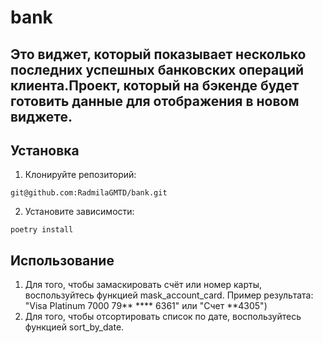 # bank
## Это виджет, который показывает несколько последних успешных банковских операций клиента.Проект, который на бэкенде будет готовить данные для отображения в новом виджете.
## Установка
1. Клонируйте репозиторий:
```
git@github.com:RadmilaGMTD/bank.git
```
2. Установите зависимости:
```
poetry install
```
## Использование
1. Для того, чтобы замаскировать счёт или номер карты, воспользуйтесь функцией mask_account_card. Пример результата: "Visa Platinum 7000 79** **** 6361" или "Счет **4305")
2. Для того, чтобы отсортировать список по дате, воспользуйтесь функцией sort_by_date.
